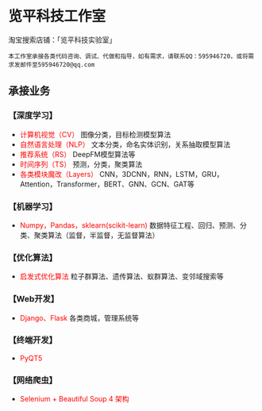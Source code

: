 # 览平科技工作室

淘宝搜索店铺：「览平科技实验室」
```tip
本工作室承接各类代码咨询、调试、代做和指导，如有需求，请联系QQ：595946720，或将需求发邮件至595946720@qq.com
```

## 承接业务

### **【深度学习】**
- <font color='red'>计算机视觉（CV）</font> 图像分类，目标检测模型算法
- <font color='red'>自然语言处理（NLP）</font> 文本分类，命名实体识别，关系抽取模型算法
- <font color='red'>推荐系统（RS）</font> DeepFM模型算法等
- <font color='red'>时间序列（TS）</font> 预测，分类，聚类算法
- <font color='red'>各类模块魔改（Layers）</font> CNN，3DCNN，RNN，LSTM，GRU，Attention，Transformer，BERT、GNN、GCN、GAT等

### **【机器学习】**
- <font color='red'>Numpy，Pandas，sklearn(scikit-learn)</font> 数据特征工程、回归、预测、分类、聚类算法（监督，半监督，无监督算法）

### **【优化算法】**
- <font color='red'>启发式优化算法</font> 粒子群算法、遗传算法、蚁群算法、变邻域搜索等

### **【Web开发】**
- <font color='red'>Django、Flask</font> 各类商城，管理系统等

### **【终端开发】**
- <font color='red'>PyQT5</font>

### **【网络爬虫】**
- <font color='red'>Selenium + Beautiful Soup 4 架构</font> 





